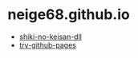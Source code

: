 # neige68.github.io

* [shiki-no-keisan-dll](shiki-no-keisan-dll)
* [try-github-pages](try-github-pages)
